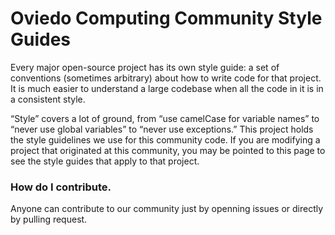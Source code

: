 # Oviedo Computing Community Style Guides

Every major open-source project has its own style guide: a set of conventions (sometimes arbitrary) about how to write code for that project. It is much easier to understand a large codebase when all the code in it is in a consistent style.

“Style” covers a lot of ground, from “use camelCase for variable names” to “never use global variables” to “never use exceptions.” This project holds the style guidelines we use for this community code. If you are modifying a project that originated at this community, you may be pointed to this page to see the style guides that apply to that project.

### How do I contribute.
Anyone can contribute to our community just by openning issues or directly by pulling request.
